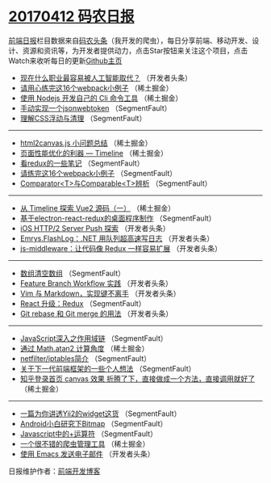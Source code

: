# [20170412 码农日报](12.md)

[前端日报](https://qdkfweb.cn/c/news)栏目数据来自[码农头条](https://toutiao.qdkfweb.cn/)（我开发的爬虫），每日分享前端、移动开发、设计、资源和资讯等，为开发者提供动力，点击Star按钮来关注这个项目，点击Watch来收听每日的更新[Github主页](https://github.com/kujian/frontendDaily)
* [现在什么职业最容易被人工智能取代？](https://toutiao.qdkfweb.cn/34375.html) （开发者头条）
* [请用心练完这16个webpack小例子](https://toutiao.qdkfweb.cn/34325.html) （稀土掘金）
* [使用 Nodejs 开发自己的 Cli 命令工具](https://toutiao.qdkfweb.cn/34319.html) （稀土掘金）
* [手动实现一个jsonwebtoken](https://toutiao.qdkfweb.cn/34354.html) （SegmentFault）
* [理解CSS浮动与清理](https://toutiao.qdkfweb.cn/34359.html) （SegmentFault）

***
* [html2canvas.js 小问题总结](https://toutiao.qdkfweb.cn/34323.html) （稀土掘金）
* [页面性能优化的利器 — Timeline](https://toutiao.qdkfweb.cn/34326.html) （稀土掘金）
* [看redux的一些笔记](https://toutiao.qdkfweb.cn/34356.html) （SegmentFault）
* [请练完这16个webpack小例子](https://toutiao.qdkfweb.cn/34347.html) （SegmentFault）
* [Comparator&lt;T&gt;与Comparable&lt;T&gt;辨析](https://toutiao.qdkfweb.cn/34360.html) （SegmentFault）

***
* [从 Timeline 探索 Vue2 源码（一）](https://toutiao.qdkfweb.cn/34321.html) （稀土掘金）
* [基于electron-react-redux的桌面程序制作](https://toutiao.qdkfweb.cn/34361.html) （SegmentFault）
* [iOS HTTP/2 Server Push 探索](https://toutiao.qdkfweb.cn/34383.html) （开发者头条）
* [Emrys.FlashLog：.NET 用队列超高速写日志](https://toutiao.qdkfweb.cn/34384.html) （开发者头条）
* [js-middleware：让代码像 Redux 一样容易扩展](https://toutiao.qdkfweb.cn/34378.html) （开发者头条）

***
* [数组清空数组](https://toutiao.qdkfweb.cn/34357.html) （SegmentFault）
* [Feature Branch Workflow 实践](https://toutiao.qdkfweb.cn/34389.html) （开发者头条）
* [Vim 与 Markdown，实现键不离手](https://toutiao.qdkfweb.cn/34390.html) （开发者头条）
* [React 升级：Redux](https://toutiao.qdkfweb.cn/34348.html) （SegmentFault）
* [Git rebase 和 Git merge 的用法](https://toutiao.qdkfweb.cn/34380.html) （开发者头条）

***
* [JavaScript深入之作用域链](https://toutiao.qdkfweb.cn/34349.html) （SegmentFault）
* [通过 Math.atan2 计算角度](https://toutiao.qdkfweb.cn/34322.html) （稀土掘金）
* [netfilter/iptables简介](https://toutiao.qdkfweb.cn/34362.html) （SegmentFault）
* [关于下一代前端框架的一些个人想法](https://toutiao.qdkfweb.cn/34352.html) （SegmentFault）
* [知乎登录首页 canvas 效果 折腾了下，直接做成一个方法，直接调用就好了](https://toutiao.qdkfweb.cn/34324.html) （稀土掘金）

***
* [一篇为你讲透Yii2的widget这货](https://toutiao.qdkfweb.cn/34353.html) （SegmentFault）
* [Android小白研究下Bitmap](https://toutiao.qdkfweb.cn/34364.html) （SegmentFault）
* [Javascript中的+运算符](https://toutiao.qdkfweb.cn/34355.html) （SegmentFault）
* [一个很不错的爬虫管理工具](https://toutiao.qdkfweb.cn/34327.html) （稀土掘金）
* [使用 Emacs 发送电子邮件](https://toutiao.qdkfweb.cn/34388.html) （开发者头条）

日报维护作者：[前端开发博客](https://qdkfweb.cn/) 